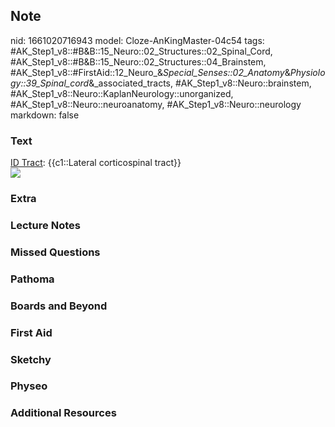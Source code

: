 ## Note
nid: 1661020716943
model: Cloze-AnKingMaster-04c54
tags: #AK_Step1_v8::#B&B::15_Neuro::02_Structures::02_Spinal_Cord, #AK_Step1_v8::#B&B::15_Neuro::02_Structures::04_Brainstem, #AK_Step1_v8::#FirstAid::12_Neuro_&_Special_Senses::02_Anatomy_&_Physiology::39_Spinal_cord_&_associated_tracts, #AK_Step1_v8::Neuro::brainstem, #AK_Step1_v8::Neuro::KaplanNeurology::unorganized, #AK_Step1_v8::Neuro::neuroanatomy, #AK_Step1_v8::Neuro::neurology
markdown: false

### Text
<div>
  <u style="text-decoration: underline;">ID Tract</u>:
  {{c1::Lateral corticospinal tract}}
</div>
<div><img src="paste-29059748725235.jpg"></div>

### Extra


### Lecture Notes


### Missed Questions


### Pathoma


### Boards and Beyond


### First Aid


### Sketchy


### Physeo


### Additional Resources

